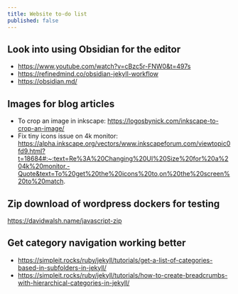 ```yaml
---
title: Website to-do list
published: false
---
```


## Look into using Obsidian for the editor

* https://www.youtube.com/watch?v=cBzc5r-FNW0&t=497s
* https://refinedmind.co/obsidian-jekyll-workflow
* https://obsidian.md/

## Images for blog articles

* To crop an image in inkscape: https://logosbynick.com/inkscape-to-crop-an-image/
* Fix tiny icons issue on 4k monitor: https://alpha.inkscape.org/vectors/www.inkscapeforum.com/viewtopic0fd9.html?t=18684#:~:text=Re%3A%20Changing%20UI%20Size%20for%20a%204k%20monitor,-Quote&text=To%20get%20the%20icons%20to,on%20the%20screen%20to%20match.

## Zip download of wordpress dockers for testing

https://davidwalsh.name/javascript-zip

## Get category navigation working better

* https://simpleit.rocks/ruby/jekyll/tutorials/get-a-list-of-categories-based-in-subfolders-in-jekyll/
* https://simpleit.rocks/ruby/jekyll/tutorials/how-to-create-breadcrumbs-with-hierarchical-categories-in-jekyll/
